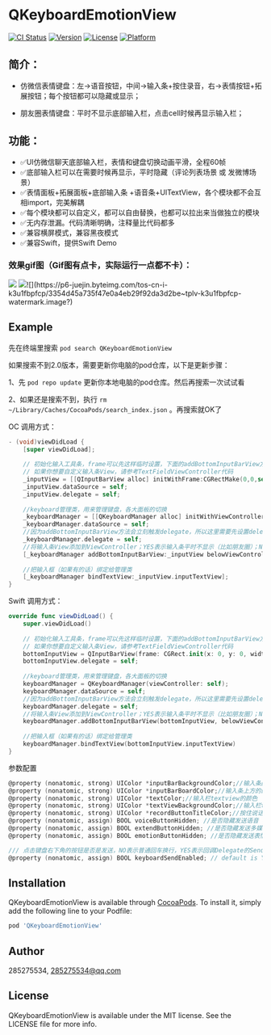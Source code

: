 # QKeyboardEmotionView

[![CI Status](https://img.shields.io/travis/285275534/QKeyboardEmotionView.svg?style=flat)](https://travis-ci.org/285275534/QKeyboardEmotionView)
[![Version](https://img.shields.io/cocoapods/v/QKeyboardEmotionView.svg?style=flat)](https://cocoapods.org/pods/QKeyboardEmotionView)
[![License](https://img.shields.io/cocoapods/l/QKeyboardEmotionView.svg?style=flat)](https://cocoapods.org/pods/QKeyboardEmotionView)
[![Platform](https://img.shields.io/cocoapods/p/QKeyboardEmotionView.svg?style=flat)](https://cocoapods.org/pods/QKeyboardEmotionView)

## 简介：

- 仿微信表情键盘：左->语音按钮，中间->输入条+按住录音，右->表情按钮+拓展按钮；每个按钮都可以隐藏或显示；

- 朋友圈表情键盘：平时不显示底部输入栏，点击cell时候再显示输入栏；

## 功能：
- ✅UI仿微信聊天底部输入栏，表情和键盘切换动画平滑，全程60帧
- ✅底部输入栏可以在需要时候再显示，平时隐藏（评论列表场景 或 发微博场景）
- ✅表情面板+拓展面板+底部输入条 +语音条+UITextView，各个模块都不会互相import，完美解耦
- ✅每个模块都可以自定义，都可以自由替换，也都可以拉出来当做独立的模块
- ✅无内存泄漏。代码清晰明确，注释量比代码都多
- ✅兼容横屏模式，兼容黑夜模式
- ✅兼容Swift，提供Swift Demo

### 效果gif图（Gif图有点卡，实际运行一点都不卡）：
![](https://p6-juejin.byteimg.com/tos-cn-i-k3u1fbpfcp/aad1bf722bdf4ce6bf0ea3e236902081~tplv-k3u1fbpfcp-watermark.image?)
![](https://p3-juejin.byteimg.com/tos-cn-i-k3u1fbpfcp/7a5c319c3244416da907855462511784~tplv-k3u1fbpfcp-watermark.image?)![](https://p6-juejin.byteimg.com/tos-cn-i-k3u1fbpfcp/3354d45a735f47e0a4eb29f92da3d2be~tplv-k3u1fbpfcp-watermark.image?)

## Example

先在终端里搜索 `pod search QKeyboardEmotionView` 

如果搜索不到2.0版本，需要更新你电脑的pod仓库，以下是更新步骤：

1、先 `pod repo update`  更新你本地电脑的pod仓库。然后再搜索一次试试看

2、如果还是搜索不到，执行 `rm ~/Library/Caches/CocoaPods/search_index.json` 。再搜索就OK了

OC 调用方式：
```Objective-C
- (void)viewDidLoad {
    [super viewDidLoad];
    
    // 初始化输入工具条，frame可以先这样临时设置，下面的addBottomInputBarView方法会重置输入条frame
    // 如果你想要自定义输入条View，请参考TextFieldViewController代码
    _inputView = [[QInputBarView alloc] initWithFrame:CGRectMake(0,0,self.view.frame.size.width,UIInputBarViewMinHeight)];
    _inputView.dataSource = self;
    _inputView.delegate = self;
    
    //keyboard管理类，用来管理键盘，各大面板的切换
    _keyboardManager = [[QKeyboardManager alloc] initWithViewController:self];
    _keyboardManager.dataSource = self;
    //因为addBottomInputBarView方法会立刻触发delegate，所以这里需要先设置delegate
    _keyboardManager.delegate = self;
    //将输入条View添加到ViewController；YES表示输入条平时不显示（比如朋友圈）；NO表示平时也显示（比如聊天）
    [_keyboardManager addBottomInputBarView:_inputView belowViewController:NO];
    
    //把输入框（如果有的话）绑定给管理类
    [_keyboardManager bindTextView:_inputView.inputTextView];
}
```

Swift 调用方式：
```Swift
override func viewDidLoad() {
    super.viewDidLoad()
    
    // 初始化输入工具条，frame可以先这样临时设置，下面的addBottomInputBarView方法会重置输入条frame
    // 如果你想要自定义输入条View，请参考TextFieldViewController代码
    bottomInputView = QInputBarView(frame: CGRect.init(x: 0, y: 0, width: view.frame.size.width, height: CGFloat(UIInputBarViewMinHeight)))
    bottomInputView.delegate = self;
    
    //keyboard管理类，用来管理键盘，各大面板的切换
    keyboardManager = QKeyboardManager(viewController: self);
    keyboardManager.dataSource = self;
    //因为addBottomInputBarView方法会立刻触发delegate，所以这里需要先设置delegate，再addBottomInputBarView
    keyboardManager.delegate = self;
    //将输入条View添加到ViewController；YES表示输入条平时不显示（比如朋友圈）；NO表示平时也显示（比如聊天）
    keyboardManager.addBottomInputBarView(bottomInputView, belowViewController: belowViewController())
    
    //把输入框（如果有的话）绑定给管理类
    keyboardManager.bindTextView(bottomInputView.inputTextView)
}
```

参数配置
```Objective-C
@property (nonatomic, strong) UIColor *inputBarBackgroundColor;//输入条颜色，默认仿微信的灰色
@property (nonatomic, strong) UIColor *inputBarBoardColor;//输入条上方的的那一条细横线的颜色
@property (nonatomic, strong) UIColor *textColor;//输入栏textview的颜色
@property (nonatomic, strong) UIColor *textViewBackgroundColor;//输入栏textview的背景颜色，默认白色
@property (nonatomic, strong) UIColor *recordButtonTitleColor;//按住说话按钮的字体颜色
@property (nonatomic, assign) BOOL voiceButtonHidden; //是否隐藏发送语音 default is NO
@property (nonatomic, assign) BOOL extendButtonHidden; //是否隐藏发送多媒体 default is NO
@property (nonatomic, assign) BOOL emotionButtonHidden; //是否隐藏发送表情 default is NO

/// 点击键盘右下角的按钮是否是发送，NO表示普通回车换行，YES表示回调Delegate的Send方法
@property (nonatomic, assign) BOOL keyboardSendEnabled; // default is YES
```

## Installation

QKeyboardEmotionView is available through [CocoaPods](https://cocoapods.org). To install
it, simply add the following line to your Podfile:

```ruby
pod 'QKeyboardEmotionView'
```

## Author

285275534, 285275534@qq.com

## License

QKeyboardEmotionView is available under the MIT license. See the LICENSE file for more info.
